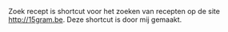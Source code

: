 Zoek recept is shortcut voor het zoeken van recepten op de site http://15gram.be. 
Deze shortcut is door mij gemaakt. 